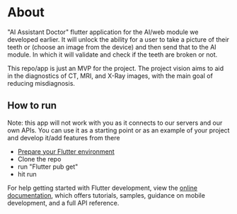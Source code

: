 # About

"AI Assistant Doctor" flutter application for the AI/web module we developed earlier. It will unlock the ability for a user to take a picture of their teeth or (choose an image from the device) and then send that to the AI module. In which it will validate and check if the teeth are broken or not.

This repo/app is just an MVP for the project. The project vision aims to aid in the diagnostics of CT, MRI, and X-Ray images, with the main goal of reducing misdiagnosis.

## How to run

Note: this app will not work with you as it connects to our servers and our own APIs.
You can use it as a starting point or as an example of your project and develop it/add features from there

- [Prepare your Flutter environment](https://docs.flutter.dev/get-started/install)
- Clone the repo
- run "Flutter pub get"
- hit run

For help getting started with Flutter development, view the
[online documentation](https://docs.flutter.dev/), which offers tutorials,
samples, guidance on mobile development, and a full API reference.
